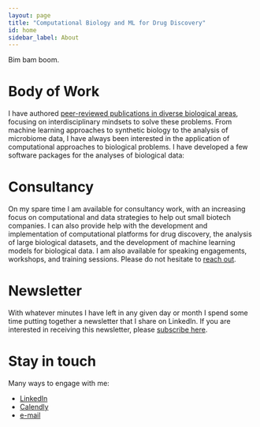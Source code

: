 ```yaml
---
layout: page
title: "Computational Biology and ML for Drug Discovery"
id: home
sidebar_label: About
---
```


Bim bam boom.



# Body of Work
I have authored [peer-reviewed publications in diverse biological areas](https://scholar.google.com/citations?user=JjKJpygAAAAJ&hl=en), focusing on interdisciplinary mindsets to solve these problems. From machine learning approaches to synthetic biology to the analysis of microbiome data, I have always been interested in the application of computational approaches to biological problems. I have developed a few software packages for the analyses of biological data: 


# Consultancy
On my spare time I am available for consultancy work, with an increasing focus on computational and data strategies to help out small biotech companies. I can also provide help with the development and implementation of computational platforms for drug discovery, the analysis of large biological datasets, and the development of machine learning models for biological data. I am also available for speaking engagements, workshops, and training sessions. Please do not hesitate to [reach out](mailto:diogo.camacho.2008@gmail.com).

# Newsletter
With whatever minutes I have left in any given day or month I spend some time putting together a newsletter that I share on LinkedIn. If you are interested in receiving this newsletter, please [subscribe here](https://www.linkedin.com/newsletters/computing-biology-7216632062764593152/).


# Stay in touch
Many ways to engage with me:
- [LinkedIn](https://www.linkedin.com/in/diogocamacho/)
- [Calendly](https://calendly.com/diogocamacho)
- [e-mail](mailto:diogo.camacho.2008@gmail.com)
